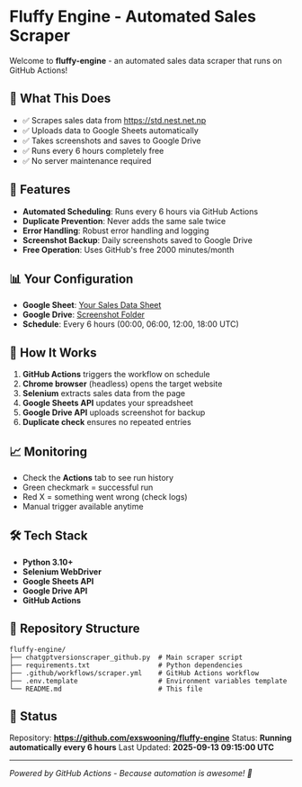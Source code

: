 # Fluffy Engine - Automated Sales Scraper

Welcome to **fluffy-engine** - an automated sales data scraper that runs on GitHub Actions!

## 🎯 What This Does

- ✅ Scrapes sales data from https://std.nest.net.np
- ✅ Uploads data to Google Sheets automatically
- ✅ Takes screenshots and saves to Google Drive
- ✅ Runs every 6 hours completely free
- ✅ No server maintenance required

## 🚀 Features

- **Automated Scheduling**: Runs every 6 hours via GitHub Actions
- **Duplicate Prevention**: Never adds the same sale twice
- **Error Handling**: Robust error handling and logging
- **Screenshot Backup**: Daily screenshots saved to Google Drive
- **Free Operation**: Uses GitHub's free 2000 minutes/month

## 📊 Your Configuration

- **Google Sheet**: [Your Sales Data Sheet](https://docs.google.com/spreadsheets/d/1E7rx09A7fBZCk3MsbxQ1dZgqWyvZFd95hRRpd9v6uSM)
- **Google Drive**: [Screenshot Folder](https://drive.google.com/drive/folders/1RV38tg98YiUPUuTLEipYI4KKegNXcibw)
- **Schedule**: Every 6 hours (00:00, 06:00, 12:00, 18:00 UTC)

## 🔧 How It Works

1. **GitHub Actions** triggers the workflow on schedule
2. **Chrome browser** (headless) opens the target website
3. **Selenium** extracts sales data from the page
4. **Google Sheets API** updates your spreadsheet
5. **Google Drive API** uploads screenshot for backup
6. **Duplicate check** ensures no repeated entries

## 📈 Monitoring

- Check the **Actions** tab to see run history
- Green checkmark = successful run
- Red X = something went wrong (check logs)
- Manual trigger available anytime

## 🛠️ Tech Stack

- **Python 3.10+**
- **Selenium WebDriver**
- **Google Sheets API**
- **Google Drive API**
- **GitHub Actions**

## 📝 Repository Structure

```
fluffy-engine/
├── chatgptversionscraper_github.py  # Main scraper script
├── requirements.txt                 # Python dependencies
├── .github/workflows/scraper.yml    # GitHub Actions workflow
├── .env.template                    # Environment variables template
└── README.md                        # This file
```

## 🎉 Status

Repository: **https://github.com/exswooning/fluffy-engine**
Status: **Running automatically every 6 hours**
Last Updated: **2025-09-13 09:15:00 UTC**

---

*Powered by GitHub Actions - Because automation is awesome! 🤖*

